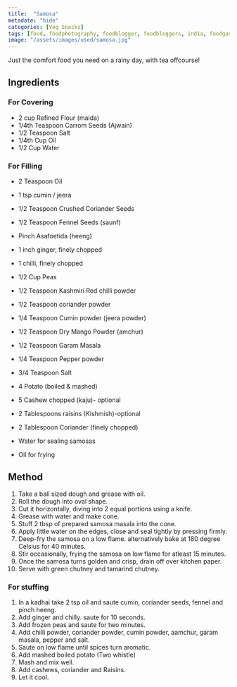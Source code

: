 ```yaml
---
title:  "Samosa"
metadate: "hide"
categories: [Veg Snacks]
tags: [food, foodphotography, foodblogger, foodbloggers, india, foodgasm, indianfood, love, foodcoma, foodporn,indiancooking, indianrecipe, foodlovers, indianfood, indianfoodbloggers, foodiesofinstagram, foodlove, indian, indiancouple, eatlocal, eathealthy, eatwell, desifood, trending, tasty, taste, yummyinmytummy, foodie, instafood, instafoodie, foodstagram, instagood, passionatepaprika, foodblog, easy, indian, recipe, mothersrecipe, cooking, easycooking, easyrecipe, simple, simplefood, snacks, samosa, fried, friedsnacks, fritters ]
image: "/assets/images/used/samosa.jpg"
---
```


Just the comfort food you need on a rainy day, with tea offcourse! 

## Ingredients
### For Covering
- 2 cup Refined Flour (maida)
- 1/4th Teaspoon Carrom Seeds (Ajwain)
- 1/2 Teaspoon Salt
- 1/4th Cup Oil
- 1/2 Cup Water

### For Filling
- 2 Teaspoon Oil
- 1 tsp cumin / jeera
- 1/2 Teaspoon Crushed Coriander Seeds
- 1/2 Teaspoon Fennel Seeds (saunf)
- Pinch Asafoetida (heeng)
- 1 inch ginger, finely chopped
- 1 chilli, finely chopped
- 1/2 Cup Peas 
- 1/2 Teaspoon Kashmiri Red chilli powder
- 1/2 Teaspoon coriander powder
- 1/4 Teaspoon Cumin powder (jeera powder)
- 1/2 Teaspoon Dry Mango Powder (amchur)
- 1/2 Teaspoon Garam Masala
- 1/4 Teaspoon Pepper powder
- 3/4 Teaspoon Salt
- 4 Potato (boiled & mashed)
- 5 Cashew chopped (kaju)- optional 
- 2 Tablespoons raisins (Kishmish)-optional
- 2 Tablespoon Coriander (finely chopped)

- Water for sealing samosas
- Oil for frying

## Method

1. Take a ball sized dough and grease with oil.
2. Roll the dough into oval shape.
3. Cut it horizontally, diving into 2 equal portions using a knife.
4. Grease with water and make cone.
5. Stuff 2 tbsp of prepared samosa masala into the cone.
6. Apply little water on the edges, close and seal tightly by pressing firmly.
7. Deep-fry the samosa on a low flame. alternatively bake at 180 degree Celsius for 40 minutes.
8. Stir occasionally, frying the samosa on low flame for atleast 15 minutes.
9. Once the samosa turns golden and crisp, drain off over kitchen paper.
10. Serve with green chutney and tamarind chutney.

### For stuffing

1. In a kadhai take 2 tsp oil and saute cumin, coriander seeds, fennel and pinch heeng.
2. Add ginger and chilly. saute for 10 seconds.
3. Add frozen peas and saute for two minutes.
4. Add chilli powder, coriander powder, cumin powder, aamchur, garam masala, pepper and salt.
5. Saute on low flame until spices turn aromatic.
6. Add mashed boiled potato (Two whistle)
7. Mash and mix well.
8. Add cashews, coriander and Raisins.
9. Let it cool.
